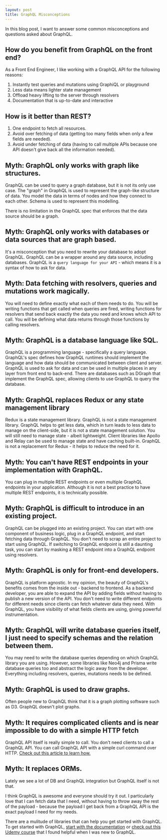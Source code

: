 ```yaml
---
layout: post
title: GraphQL Misconceptions
---
```



In this blog post, I want to answer some common misconceptions and questions asked about GraphQL.

## How do you benefit from GraphQL on the front end?
As a Front End Engineer, I like working with a GraphQL API for the following reasons:

1. Instantly test queries and mutations using GraphiQL or playground
2. Less data means lighter state management
3. Offload heavy lifting to the server through resolvers
4. Documentation that is up-to-date and interactive

## How is it better than REST? 
1. One endpoint to fetch all resources. 
2. Avoid over fetching of data (getting too many fields when only a few fields are needed).
3. Avoid under fetching of data (having to call multiple APIs because one API doesn't give back all the information needed).


## Myth: GraphQL only works with graph like structures. 
GraphQL can be used to query a graph database, but it is not its only use case. The "graph" in GraphQL is used to represent the graph-like structure of data. You model the data in terms of nodes and how they connect to each other. Schema is used to represent this modelling. 

There is no limitation in the GraphQL spec that enforces that the data source should be a graph.

## Myth: GraphQL only works with databases or data sources that are graph based. 
It's a misconception that you need to rewrite your database to adopt GraphQL. GraphQL can be a wrapper around any data source, including databases. GraphQL is a `query language for your API` - which means it is a syntax of how to ask for data. 

## Myth: Data fetching with resolvers, queries and mutations work magically. 
You will need to define exactly what each of them needs to do. You will be writing functions that get called when queries are fired, writing functions for resolvers that send back exactly the data you need and knows which API to call. You will be defining what data returns through those functions by calling resolvers. 

## Myth: GraphQL is a database language like SQL. 
GraphQL is a programming language - specifically a query language. GraphQL's spec defines how GraphQL runtimes should implement the language and how data should be communicated between client and server. GraphQL is used to ask for data and can be used in multiple places in any layer from front end to back-end. There are databases such as DGraph that implement the GraphQL spec, allowing clients to use GraphQL to query the database.

## Myth: GraphQL replaces Redux or any state management library
Redux is a state management library. GraphQL is not a state management library. GraphQL helps to get less data, which in turn leads to less data to manage on the client-side, but it is not a state management solution. You will still need to manage state - albeit lightweight. Client libraries like Apollo and Relay can be used to manage state and have caching built-in. GraphQL is not a replacement for Redux - it helps to reduce the need for it.

## Myth: You can't have REST endpoints in your implementation with GraphQL. 
You can plug in multiple REST endpoints or even multiple GraphQL endpoints in your application. Although it is not a best practice to have multiple REST endpoints, it is technically possible.

## Myth: GraphQL is difficult to introduce in an existing project. 
GraphQL can be plugged into an existing project. You can start with one component of business logic, plug in a GraphQL endpoint, and start fetching data through GraphQL. You don't need to scrap an entire project to start using GraphQL. If switching to GraphQL endpoint is still a daunting task, you can start by masking a REST endpoint into a GraphQL endpoint using resolvers. 

## Myth: GraphQL is only for front-end developers.
GraphQL is platform agnostic. In my opinion, the beauty of GraphQL's benefits comes from the inside out - backend to frontend. As a backend developer, you are able to expand the API by adding fields without having to publish a new version of the API. You don't need to write different endpoints for different needs since clients can fetch whatever data they need. With GraphQL, you have visibility of what fields clients are using, giving powerful instrumentation. 

## Myth: GraphQL will write database queries itself, I just need to specify schemas and the relation between them.
You may need to write the database queries depending on which GraphQL library you are using. However, some libraries like Neo4j and Prisma write database queries too and abstract the logic away from the developer. Everything including resolvers, queries, mutations needs to be defined.

## Myth: GraphQL is used to draw graphs. 
Often people new to GraphQL think that it is a graph plotting software such as D3. GraphQL doesn't plot graphs. 

## Myth: It requires complicated clients and is near impossible to do with a simple HTTP fetch
GraphQL API itself is really simple to call. You don't need clients to call a GraphQL API. You can call GraphQL API with a simple curl command over HTTP. [Check out this article to learn how.](https://blog.apollographql.com/4-simple-ways-to-call-a-graphql-api-a6807bcdb355)

## Myth: It replaces ORMs. 
Lately we see a lot of DB and GraphQL integration but GraphQL itself is not that.


I think GraphQL is awesome and everyone should try it out. I particularly love that I can fetch data that I need, without having to throw away the rest of the payload - because the payload I get back from a GraphQL API is the exact payload I need for my needs. 

There are a mulitude of libraries that can help you get started with GraphQL. To get started with GraphQL, [start with the documentation](https://graphql.org/learn/) or [check out this Udemy course]( https://www.udemy.com/course/graphql-with-react-course/) that I found helpful when I was new to GraphQL.

